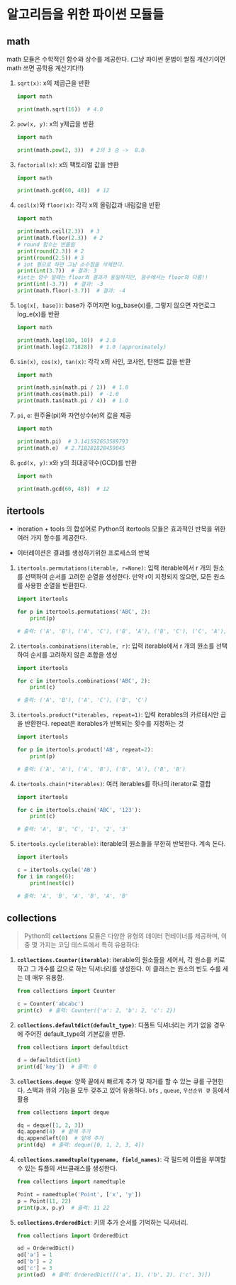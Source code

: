 # 알고리듬을 위한 파이썬 모듈들

## math

math 모듈은 수학적인 함수와 상수를 제공한다. (그냥 파이썬 문법이 쌀집 계산기이면 math 쓰면 공학용 계산기다!!) 

1. `sqrt(x)`: x의 제곱근을 반환
   
   ```python
   import math
   
   print(math.sqrt(16))  # 4.0
   ```

2. `pow(x, y)`: x의 y제곱을 반환
   
   ```python
   import math
   
   print(math.pow(2, 3))  # 2의 3 승 ->  8.0
   ```

3. `factorial(x)`: x의 팩토리얼 값을 반환
   
   ```python
   import math
   
   print(math.gcd(60, 48))  # 12
   ```

4. `ceil(x)`와 `floor(x)`: 각각 x의 올림값과 내림값을 반환
   
   ```python
   import math
   
   print(math.ceil(2.3))  # 3
   print(math.floor(2.3))  # 2
   # round 함수는 반올림
   print(round(2.3)) # 2
   print(round(2.5)) # 3
   # int 형으로 하면 그냥 소수점을 삭제한다. 
   print(int(3.7))  # 결과: 3
   #int는 양수 일때는 floor와 결과가 동일하지만, 음수에서는 floor와 다름!!
   print(int(-3.7))  # 결과: -3
   print(math.floor(-3.7))  # 결과: -4
   ```

5. `log(x[, base])`: base가 주어지면 log_base(x)를, 그렇지 않으면 자연로그 log_e(x)를 반환
   
   ```python
   import math
   
   print(math.log(100, 10))  # 2.0
   print(math.log(2.71828))  # 1.0 (approximately)
   ```

6. `sin(x)`,` cos(x)`,` tan(x)`: 각각 x의 사인, 코사인, 탄젠트 값을 반환
   
   ```python
   import math
   
   print(math.sin(math.pi / 2))  # 1.0
   print(math.cos(math.pi))  # -1.0
   print(math.tan(math.pi / 4))  # 1.0
   ```

7. `pi`, `e`: 원주율(pi)와 자연상수(e)의 값을 제공
   
   ```python
   import math
   
   print(math.pi)  # 3.141592653589793
   print(math.e)  # 2.718281828459045
   ```

8. `gcd(x, y)`: x와 y의 최대공약수(GCD)를 반환
   
   ```python
   import math
   
   print(math.gcd(60, 48))  # 12
   ```

## itertools

- ineration + tools 의 합성어로 Python의 itertools 모듈은 효과적인 반복을 위한 여러 가지 함수를 제공한다.

- 이터레이션은 결과를 생성하기위한 프로세스의 반복
1. `itertools.permutations(iterable, r=None)`: 입력 iterable에서 r 개의 원소를 선택하여 순서를 고려한 순열을 생성한다. 만약 r이 지정되지 않으면, 모든 원소를 사용한 순열을 반환한다.
   
   ```python
   import itertools
   
   for p in itertools.permutations('ABC', 2):
       print(p)
   
   # 출력: ('A', 'B'), ('A', 'C'), ('B', 'A'), ('B', 'C'), ('C', 'A'), ('C', 'B')
   ```

2. `itertools.combinations(iterable, r)`: 입력 iterable에서 r 개의 원소를 선택하여 순서를 고려하지 않은 조합을 생성
   
   ```python
   import itertools
   
   for c in itertools.combinations('ABC', 2):
       print(c)
   
   # 출력: ('A', 'B'), ('A', 'C'), ('B', 'C')
   ```

3. `itertools.product(*iterables, repeat=1)`: 입력 iterables의 카르테시안 곱을 반환한다. repeat은 iterables가 반복되는 횟수를 지정하는 것
   
   ```python
   import itertools
   
   for p in itertools.product('AB', repeat=2):
       print(p)
   
   # 출력: ('A', 'A'), ('A', 'B'), ('B', 'A'), ('B', 'B')
   ```

4. `itertools.chain(*iterables)`: 여러 iterables를 하나의 iterator로 결합
   
   ```python
   import itertools
   
   for c in itertools.chain('ABC', '123'):
       print(c)
   
   # 출력: 'A', 'B', 'C', '1', '2', '3'
   ```

5. `itertools.cycle(iterable)`: iterable의 원소들을 무한히 반복한다. 계속 돈다.
   
   ```python
   import itertools
   
   c = itertools.cycle('AB')
   for i in range(6):
       print(next(c))
   
   # 출력: 'A', 'B', 'A', 'B', 'A', 'B'
   ```



## collections

> Python의 **`collections`** 모듈은 다양한 유형의 데이터 컨테이너를 제공하며, 이 중 몇 가지는 코딩 테스트에서 특히 유용하다:

1. **`collections.Counter(iterable)`**: iterable의 원소들을 세어서, 각 원소를 키로 하고 그 개수를 값으로 하는 딕셔너리를 생성한다. 이 클래스는 원소의 빈도 수를 세는 데 매우 유용함.
   
   ```python
   from collections import Counter
   
   c = Counter('abcabc')
   print(c)  # 출력: Counter({'a': 2, 'b': 2, 'c': 2})
   ```

2. **`collections.defaultdict(default_type)`**: 디폴트 딕셔너리는 키가 없을 경우에 주어진 default_type의 기본값을 반환.
   
   ```python
   from collections import defaultdict
   
   d = defaultdict(int)
   print(d['key'])  # 출력: 0
   ```

3. **`collections.deque`**: 양쪽 끝에서 빠르게 추가 및 제거를 할 수 있는 큐를 구현한다. 스택과 큐의 기능을 모두 갖추고 있어 유용하다. `bfs` , `queue`, `우선순위 큐` 등에서 활용
   
   ```python
   from collections import deque
   
   dq = deque([1, 2, 3])
   dq.append(4)  # 끝에 추가
   dq.appendleft(0)  # 앞에 추가
   print(dq)  # 출력: deque([0, 1, 2, 3, 4])
   ```

4. **`collections.namedtuple(typename, field_names)`**: 각 필드에 이름을 부여할 수 있는 튜플의 서브클래스를 생성한다.
   
   ```python
   from collections import namedtuple
   
   Point = namedtuple('Point', ['x', 'y'])
   p = Point(11, 22)
   print(p.x, p.y)  # 출력: 11 22
   ```

5. **`collections.OrderedDict`**: 키의 추가 순서를 기억하는 딕셔너리.
   
   ```python
   from collections import OrderedDict
   
   od = OrderedDict()
   od['a'] = 1
   od['b'] = 2
   od['c'] = 3
   print(od)  # 출력: OrderedDict([('a', 1), ('b', 2), ('c', 3)])
   ```
